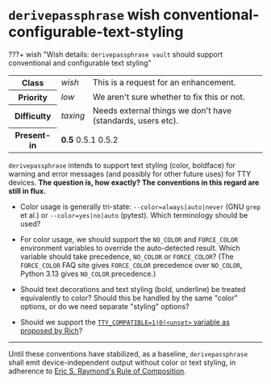 # `derivepassphrase` wish conventional-configurable-text-styling

???+ wish "Wish details: `derivepassphrase vault` should support conventional and configurable text styling"
    <table id="bug-summary" markdown>
        <tr><th scope=col>Class<td><i>wish</i><td>This is a request for an enhancement.
        <tr><th scope=col>Priority<td><i>low</i><td>We aren&apos;t sure whether to fix this or not.
        <tr><th scope=col>Difficulty<td><i>taxing</i><td>Needs external things we don't have (standards, users etc).
        <tr><th scope=col>Present-in<td colspan=2><b>0.5</b> 0.5.1 0.5.2
    </table>

`derivepassphrase` intends to support text styling (color, boldface) for warning and error messages (and possibly for other future uses) for TTY devices.
**The question is, how exactly?
The conventions in this regard are still in flux.**

  * Color usage is generally tri-state: `--color=always|auto|never` (GNU `grep` et al.) or `--color=yes|no|auto` (pytest).
    Which terminology should be used?

  * For color usage, we should support the `NO_COLOR` and `FORCE_COLOR` environment variables to override the auto-detected result.
    Which variable should take precedence, `NO_COLOR` or `FORCE_COLOR`?
    (The `FORCE_COLOR` FAQ site gives `FORCE_COLOR` precedence over `NO_COLOR`, Python 3.13 gives `NO_COLOR` precedence.)

  * Should text decorations and text styling (bold, underline) be treated equivalently to color?
    Should this be handled by the same "color" options, or do we need separate "styling" options?

  * Should we support the [`TTY_COMPATIBLE=1|0|<unset>` variable as proposed by Rich](https://github.com/Textualize/rich/issues/2924#issuecomment-2757673602)?

* * *

Until these conventions have stabilized, as a baseline, `derivepassphrase` shall emit device-independent output without color or text styling, in adherence to [Eric S. Raymond's Rule of Composition](http://www.catb.org/~esr/writings/taoup/html/ch01s06.html#id2877684).
